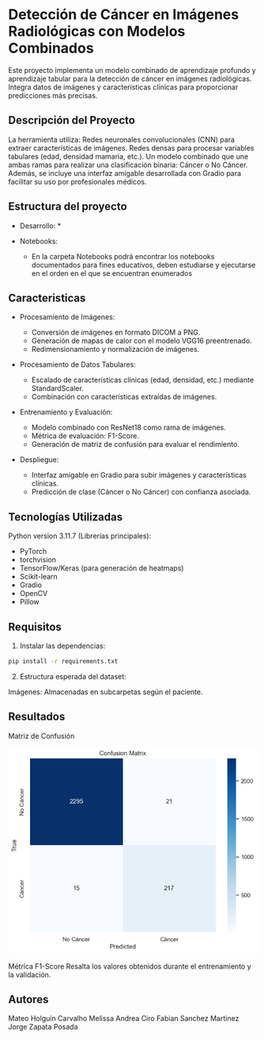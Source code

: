 # Detección de Cáncer en Imágenes Radiológicas con Modelos Combinados
Este proyecto implementa un modelo combinado de aprendizaje profundo y aprendizaje tabular para la detección de cáncer en imágenes radiológicas. Integra datos de imágenes y características clínicas para proporcionar predicciones más precisas.

## Descripción del Proyecto

La herramienta utiliza:
Redes neuronales convolucionales (CNN) para extraer características de imágenes.
Redes densas para procesar variables tabulares (edad, densidad mamaria, etc.).
Un modelo combinado que une ambas ramas para realizar una clasificación binaria: Cáncer o No Cáncer.
Además, se incluye una interfaz amigable desarrollada con Gradio para facilitar su uso por profesionales médicos.

## Estructura del proyecto

* Desarrollo:
    * 

* Notebooks:
    * En la carpeta Notebooks podrá encontrar los notebooks documentados para fines educativos, deben estudiarse y ejecutarse en el orden en el que se encuentran enumerados

## Caracteristicas

* Procesamiento de Imágenes:

    * Conversión de imágenes en formato DICOM a PNG.
    * Generación de mapas de calor con el modelo VGG16 preentrenado.
    * Redimensionamiento y normalización de imágenes.

* Procesamiento de Datos Tabulares:

    * Escalado de características clínicas (edad, densidad, etc.) mediante StandardScaler.
    * Combinación con características extraídas de imágenes.

* Entrenamiento y Evaluación:

    * Modelo combinado con ResNet18 como rama de imágenes.
    * Métrica de evaluación: F1-Score.
    * Generación de matriz de confusión para evaluar el rendimiento.

* Despliegue:

    * Interfaz amigable en Gradio para subir imágenes y características clínicas.
    * Predicción de clase (Cáncer o No Cáncer) con confianza asociada.

## Tecnologías Utilizadas

Python version 3.11.7 (Librerías principales):
* PyTorch
* torchvision
* TensorFlow/Keras (para generación de heatmaps)
* Scikit-learn
* Gradio
* OpenCV
* Pillow

## Requisitos

1. Instalar las dependencias:

```bash
pip install -r requirements.txt
```

2. Estructura esperada del dataset:

Imágenes: Almacenadas en subcarpetas según el paciente.

## Resultados
Matriz de Confusión

![Matriz de confusion](https://github.com/melicirop/MCDA-Proyecto-20242-Deteccion_Cancer_Seno/blob/main/matriz_confusion.png)

Métrica F1-Score
Resalta los valores obtenidos durante el entrenamiento y la validación.

## Autores
Mateo Holguin Carvalho
Melissa Andrea Ciro
Fabian Sanchez Martinez
Jorge Zapata Posada